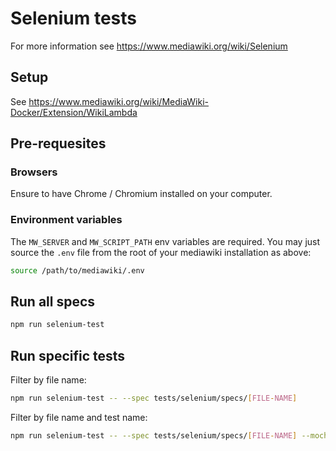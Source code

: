 # Selenium tests
For more information see https://www.mediawiki.org/wiki/Selenium

## Setup
See https://www.mediawiki.org/wiki/MediaWiki-Docker/Extension/WikiLambda

## Pre-requesites

### Browsers

Ensure to have Chrome / Chromium installed on your computer.

### Environment variables

The `MW_SERVER` and `MW_SCRIPT_PATH` env variables are required. You may just source the `.env` file from the root of your mediawiki installation as above:

```bash
source /path/to/mediawiki/.env
```

## Run all specs

```bash
npm run selenium-test
```

## Run specific tests

Filter by file name:
```bash
npm run selenium-test -- --spec tests/selenium/specs/[FILE-NAME]
```

Filter by file name and test name:

```bash
npm run selenium-test -- --spec tests/selenium/specs/[FILE-NAME] --mochaOpts.grep [TEST-NAME]
```
